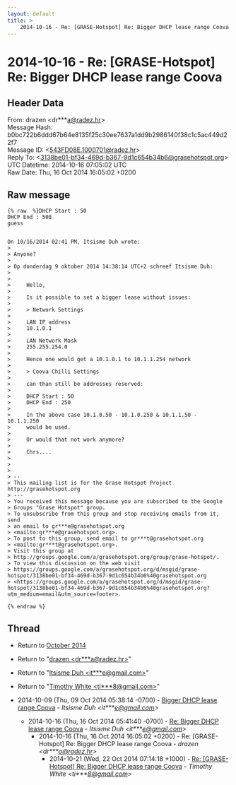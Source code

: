 ```yaml
---
layout: default
title: >
    2014-10-16 - Re: [GRASE-Hotspot] Re: Bigger DHCP lease range Coova
---
```


# 2014-10-16 - Re: [GRASE-Hotspot] Re: Bigger DHCP lease range Coova

## Header Data

From: drazen \<dr***a@radez.hr\><br>
Message Hash: b0bc722b6ddd67b64e8135f25c30ee7637a1dd9b2986140f38c1c5ac449d22f7<br>
Message ID: \<543FD08E.1000701@radez.hr\><br>
Reply To: \<3138be01-bf34-469d-b367-9d1c654b34b6@grasehotspot.org\><br>
UTC Datetime: 2014-10-16 07:05:02 UTC<br>
Raw Date: Thu, 16 Oct 2014 16:05:02 +0200<br>

## Raw message

```
{% raw  %}DHCP Start : 50
DHCP End : 508
guess


On 10/16/2014 02:41 PM, Itsisme Duh wrote:
>
> Anyone?
>
> Op donderdag 9 oktober 2014 14:38:14 UTC+2 schreef Itsisme Duh:
>
>
>     Hello,
>
>     Is it possible to set a bigger lease without issues:
>
>     > Network Settings
>
>     LAN IP address
>     10.1.0.1
>
>     LAN Network Mask
>     255.255.254.0
>
>     Hence one would get a 10.1.0.1 to 10.1.1.254 network
>
>     > Coova Chilli Settings
>
>     can than still be addresses reserved:
>
>     DHCP Start : 50
>     DHCP End : 250
>
>     In the above case 10.1.0.50 - 10.1.0.250 & 10.1.1.50 - 10.1.1.250
>     would be used.
>
>     Or would that not work anymore?
>
>     Chrs....
>
>
>
> -- 
> This mailing list is for the Grase Hotspot Project http://grasehotspot.org
> ---
> You received this message because you are subscribed to the Google 
> Groups "Grase Hotspot" group.
> To unsubscribe from this group and stop receiving emails from it, send 
> an email to gr***e@grasehotspot.org 
> <mailto:gr***e@grasehotspot.org>.
> To post to this group, send email to gr***t@grasehotspot.org 
> <mailto:gr***t@grasehotspot.org>.
> Visit this group at 
> http://groups.google.com/a/grasehotspot.org/group/grase-hotspot/.
> To view this discussion on the web visit 
> https://groups.google.com/a/grasehotspot.org/d/msgid/grase-hotspot/3138be01-bf34-469d-b367-9d1c654b34b6%40grasehotspot.org 
> <https://groups.google.com/a/grasehotspot.org/d/msgid/grase-hotspot/3138be01-bf34-469d-b367-9d1c654b34b6%40grasehotspot.org?utm_medium=email&utm_source=footer>.

{% endraw %}
```

## Thread

+ Return to [October 2014](/archive/2014/10)

+ Return to "[drazen <dr***a<span>@</span>radez.hr>](/authors/dr___a_at_radez_hr)"
+ Return to "[Itsisme Duh <it***e<span>@</span>gmail.com>](/authors/it___e_at_gmail_com)"
+ Return to "[Timothy White <ti***8<span>@</span>gmail.com>](/authors/ti___8_at_gmail_com)"

+ 2014-10-09 (Thu, 09 Oct 2014 05:38:14 -0700) - [Bigger DHCP lease range Coova](/archive/2014/10/43db6ed07a1d2ec43993b8325ed29836e630661cda83d04e733cce1869e9ab30) - _Itsisme Duh \<it***e@gmail.com\>_
  + 2014-10-16 (Thu, 16 Oct 2014 05:41:40 -0700) - [Re: Bigger DHCP lease range Coova](/archive/2014/10/4979b640dd6af88e84a8ddf14d0a96d3147829e6f192e52f2a6e1dc41e463cb1) - _Itsisme Duh \<it***e@gmail.com\>_
    + 2014-10-16 (Thu, 16 Oct 2014 16:05:02 +0200) - Re: [GRASE-Hotspot] Re: Bigger DHCP lease range Coova - _drazen \<dr***a@radez.hr\>_
      + 2014-10-21 (Wed, 22 Oct 2014 07:14:18 +1000) - [Re: [GRASE-Hotspot] Re: Bigger DHCP lease range Coova](/archive/2014/10/a6bd4a522176477a0c7d194fe467f9d63392b99234ab560c536e390ef4d024a9) - _Timothy White \<ti***8@gmail.com\>_

